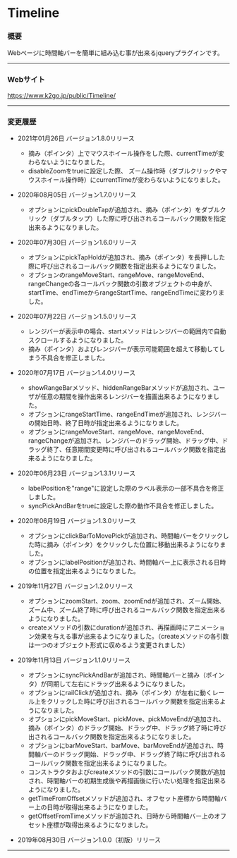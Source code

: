 # Timeline
### 概要
Webページに時間軸バーを簡単に組み込む事が出来るjqueryプラグインです。

------------

### Webサイト
https://www.k2go.jp/public/Timeline/

------------

### 変更履歴

- 2021年01月26日 バージョン1.8.0リリース

  - 摘み（ポインタ）上でマウスホイール操作をした際、currentTimeが変わらないようになりました。
  - disableZoomをtrueに設定した際、 ズーム操作時（ダブルクリックやマウスホイール操作時）にcurrentTimeが変わらないようになりました。
  
- 2020年08月05日 バージョン1.7.0リリース

  - オプションにpickDoubleTapが追加され、摘み（ポインタ）をダブルクリック（ダブルタップ）した際に呼び出されるコールバック関数を指定出来るようになりました。
  
- 2020年07月30日 バージョン1.6.0リリース

  - オプションにpickTapHoldが追加され、摘み（ポインタ）を長押しした際に呼び出されるコールバック関数を指定出来るようになりました。
  - オプションのrangeMoveStart、rangeMove、rangeMoveEnd、rangeChangeの各コールバック関数の引数オブジェクトの中身が、startTime、endTimeからrangeStartTime、rangeEndTimeに変わりました。

- 2020年07月22日 バージョン1.5.0リリース
  
  - レンジバーが表示中の場合、startメソッドはレンジバーの範囲内で自動スクロールするようになりました。
  - 摘み（ポインタ）およびレンジバーが表示可能範囲を超えて移動してしまう不具合を修正しました。
 
- 2020年07月17日 バージョン1.4.0リリース

  - showRangeBarメソッド、hiddenRangeBarメソッドが追加され、ユーザが任意の期間を操作出来るレンジバーを描画出来るようになりました。
  - オプションにrangeStartTime、rangeEndTimeが追加され、レンジバーの開始日時、終了日時が指定出来るようになりました。
  - オプションにrangeMoveStart、rangeMove、rangeMoveEnd、rangeChangeが追加され、レンジバーのドラッグ開始、ドラッグ中、ドラッグ終了、任意期間変更時に呼び出されるコールバック関数を指定出来るようになりました。
 
- 2020年06月23日 バージョン1.3.1リリース
  
  - labelPositionを"range"に設定した際のラベル表示の一部不具合を修正しました。
  - syncPickAndBarをtrueに設定した際の動作不具合を修正しました。

- 2020年06月19日 バージョン1.3.0リリース
  
  - オプションにclickBarToMovePickが追加され、時間軸バーをクリックした時に摘み（ポインタ）をクリックした位置に移動出来るようになりました。
  - オプションにlabelPositionが追加され、時間軸バー上に表示される日時の位置を指定出来るようになりました。

- 2019年11月27日 バージョン1.2.0リリース

  - オプションにzoomStart、zoom、zoomEndが追加され、ズーム開始、ズーム中、ズーム終了時に呼び出されるコールバック関数を指定出来るようになりました。
  - createメソッドの引数にdurationが追加され、再描画時にアニメーション効果を与える事が出来るようになりました。（createメソッドの各引数は一つのオブジェクト形式に収めるよう変更されました）

- 2019年11月13日 バージョン1.1.0リリース

  - オプションにsyncPickAndBarが追加され、時間軸バーと摘み（ポインタ）が同期して左右にドラッグ出来るようになりました。
  - オプションにrailClickが追加され、摘み（ポインタ）が左右に動くレール上をクリックした時に呼び出されるコールバック関数を指定出来るようになりました。
  - オプションにpickMoveStart、pickMove、pickMoveEndが追加され、摘み（ポインタ）のドラッグ開始、ドラッグ中、ドラッグ終了時に呼び出されるコールバック関数を指定出来るようになりました。
  - オプションにbarMoveStart、barMove、barMoveEndが追加され、時間軸バーのドラッグ開始、ドラッグ中、ドラッグ終了時に呼び出されるコールバック関数を指定出来るようになりました。
  - コンストラクタおよびcreateメソッドの引数にコールバック関数が追加され、時間軸バーの初期生成後や再描画後に行いたい処理を指定出来るようになりました。
  - getTimeFromOffsetメソッドが追加され、オフセット座標から時間軸バー上の日時が取得出来るようになりました。
  - getOffsetFromTimeメソッドが追加され、日時から時間軸バー上のオフセット座標が取得出来るようになりました。

- 2019年08月30日 バージョン1.0.0（初版）リリース
------------
